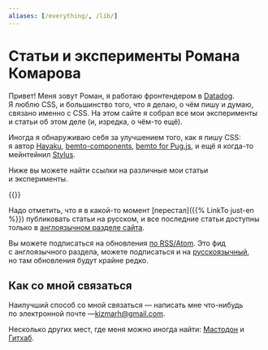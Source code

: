 ```yaml
---
aliases: [/everything/, /lib/]
---
```


# **Статьи и эксперименты** Романа Комарова

Привет! Меня зовут Роман, я работаю фронтендером в [Datadog](https://www.datadoghq.com/). Я люблю CSS, и большинство того, что я делаю, о чём пишу и думаю, связано именно с CSS. На этом сайте я собрал все мои эксперименты и статьи об этом деле (и, изредка, о чём-то ещё).

Иногда я обнаруживаю себя за улучшением того, как я пишу CSS: я автор [Hayaku](https://github.com/hayaku/hayaku/), [bemto-components](https://github.com/bemto/bemto-components), [bemto for Pug.js](https://github.com/kizu/bemto/), и ещё я когда-то мейнтейнил [Stylus](https://github.com/stylus/stylus/).

Ниже вы можете найти ссылки на различные мои статьи и эксперименты.

{{<ArticleList>}}

Надо отметить, что я в какой-то момент [перестал]({{% LinkTo just-en %}}) публиковать статьи на русском, и все последние статьи доступны только в [англоязычном разделе сайта](/).

Вы можете подписаться на обновления [по RSS/Atom](https://feeds.feedburner.com/kizuruen). Это фид с англоязычного раздела, можете подписаться и на [русскоязычный](https://feeds.feedburner.com/kizu), но там обновления будут крайне редко.

## Как со мной связаться

Наилучший способ со мной связаться — написать мне что-нибудь по электронной почте —[kizmarh@gmail.com](mailto:kizmarh@gmail.com).

Несколько других мест, где меня можно иногда найти: [Мастодон](https://front-end.social/@kizu "{:rel='me'}") и [Гитхаб](gh:kizu "{:rel='me'}").
